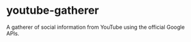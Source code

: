 youtube-gatherer
================

A gatherer of social information from YouTube using the official Google APIs. 
